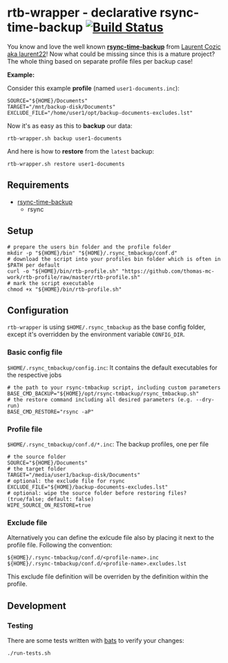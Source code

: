 # rtb-wrapper - declarative rsync-time-backup [![Build Status](https://travis-ci.org/thomas-mc-work/rtb-wrapper.svg?branch=master)](https://travis-ci.org/thomas-mc-work/rtb-wrapper)

You know and love the well known __[rsync-time-backup](https://github.com/laurent22/rsync-time-backup)__ from
[Laurent Cozic aka laurent22](https://github.com/laurent22)! Now what could be missing since this is a mature 
project? The whole thing based on separate profile files per backup case!

__Example:__

Consider this example __profile__ (named `user1-documents.inc`):

    SOURCE="${HOME}/Documents"
    TARGET="/mnt/backup-disk/Documents"
    EXCLUDE_FILE="/home/user1/opt/backup-documents-excludes.lst"

Now it's as easy as this to __backup__ our data:

    rtb-wrapper.sh backup user1-documents 

And here is how to __restore__ from the `latest` backup:

    rtb-wrapper.sh restore user1-documents

## Requirements

- [rsync-time-backup](https://github.com/laurent22/rsync-time-backup)
  - rsync

## Setup

    # prepare the users bin folder and the profile folder
    mkdir -p "${HOME}/bin" "${HOME}/.rsync_tmbackup/conf.d"
    # download the script into your profiles bin folder which is often in $PATH per default
    curl -o "${HOME}/bin/rtb-profile.sh" "https://github.com/thomas-mc-work/rtb-profile/raw/master/rtb-profile.sh"
    # mark the script executable
    chmod +x "${HOME}/bin/rtb-profile.sh"

## Configuration

`rtb-wrapper` is using `$HOME/.rsync_tmbackup` as the base config folder, except it's overridden by the environment variable `CONFIG_DIR`.

### Basic config file

`$HOME/.rsync_tmbackup/config.inc`: It contains the default executables for the respective jobs

    # the path to your rsync-tmbackup script, including custom parameters
    BASE_CMD_BACKUP="${HOME}/opt/rsync-tmbackup/rsync_tmbackup.sh"
    # the restore command including all desired parameters (e.g. --dry-run)
    BASE_CMD_RESTORE="rsync -aP"

### Profile file

`$HOME/.rsync_tmbackup/conf.d/*.inc`: The backup profiles, one per file

    # the source folder
    SOURCE="${HOME}/Documents"
    # the target folder
    TARGET="/media/user1/backup-disk/Documents"
    # optional: the exclude file for rsync
    EXCLUDE_FILE="${HOME}/backup-documents-excludes.lst"
    # optional: wipe the source folder before restoring files? (true/false; default: false)
    WIPE_SOURCE_ON_RESTORE=true

### Exclude file

Alternatively you can define the exlcude file also by placing it next to the profile file. Following the convention:

    ${HOME}/.rsync-tmbackup/conf.d/<profile-name>.inc
    ${HOME}/.rsync-tmbackup/conf.d/<profile-name>.excludes.lst

This exclude file definition will be overriden by the definition within the profile.

## Development

### Testing

There are some tests written with [bats](https://github.com/sstephenson/bats) to verify your changes:

```bash
./run-tests.sh
```